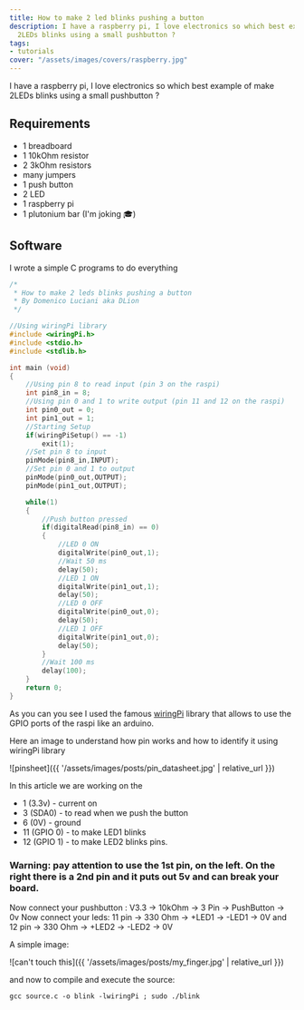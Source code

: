```yaml
---
title: How to make 2 led blinks pushing a button
description: I have a raspberry pi, I love electronics so which best example of make
  2LEDs blinks using a small pushbutton ?
tags:
- tutorials
cover: "/assets/images/covers/raspberry.jpg"
---
```



I have a raspberry pi, I love electronics so which best example of make 2LEDs blinks using a small pushbutton ?

## Requirements
- 1 breadboard
- 1 10kOhm resistor
- 2 3kOhm resistors
- many jumpers
- 1 push button
- 2 LED
- 1 raspberry pi
- 1 plutonium bar (I'm joking :mortar_board:)

## Software
I wrote a simple C programs to do everything

```c
/*
 * How to make 2 leds blinks pushing a button
 * By Domenico Luciani aka DLion
 */

//Using wiringPi library
#include <wiringPi.h>
#include <stdio.h>
#include <stdlib.h>

int main (void)
{
	//Using pin 8 to read input (pin 3 on the raspi)
	int pin8_in = 8;
	//Using pin 0 and 1 to write output (pin 11 and 12 on the raspi)
	int pin0_out = 0;
	int pin1_out = 1;
	//Starting Setup
	if(wiringPiSetup() == -1)
		exit(1);
	//Set pin 8 to input
	pinMode(pin8_in,INPUT);
	//Set pin 0 and 1 to output
	pinMode(pin0_out,OUTPUT);
	pinMode(pin1_out,OUTPUT);

	while(1)
	{
		//Push button pressed
		if(digitalRead(pin8_in) == 0)
		{
			//LED 0 ON
			digitalWrite(pin0_out,1);
			//Wait 50 ms
			delay(50);
			//LED 1 ON
			digitalWrite(pin1_out,1);
			delay(50);
			//LED 0 OFF
			digitalWrite(pin0_out,0);
			delay(50);
			//LED 1 OFF
			digitalWrite(pin1_out,0);
			delay(50);
		}
		//Wait 100 ms
		delay(100);
	}
	return 0;
}
```

As you can you see I used the famous [wiringPi](https://projects.drogon.net/raspberry-pi/wiringpi/) library that allows to use the GPIO ports of the raspi like an arduino.

Here an image to understand how pin works and how to identify it using wiringPi library

![pinsheet]({{ '/assets/images/posts/pin_datasheet.jpg' | relative_url }})


In this article we are working on the
* 1 (3.3v) - current on
* 3 (SDA0) - to read when we push the button
* 6 (0V) - ground
* 11 (GPIO 0) - to make LED1 blinks
* 12 (GPIO 1) - to make LED2 blinks
pins.

### Warning: pay attention to use the 1st pin, on the left. On the right there is a 2nd pin and it puts out 5v and can break your board.

Now connect your pushbutton : V3.3 -> 10kOhm -> 3 Pin -> PushButton -> 0v
Now connect your leds: 11 pin -> 330 Ohm -> +LED1 -> -LED1 -> 0V and 12 pin -> 330 Ohm -> +LED2 -> -LED2 -> 0V

A simple image:

![can't touch this]({{ '/assets/images/posts/my_finger.jpg' | relative_url }})

and now to compile and execute the source:

`gcc source.c -o blink -lwiringPi ; sudo ./blink`
